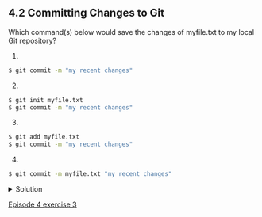 
## 4.2 Committing Changes to Git

Which command(s) below would save the changes of myfile.txt to my local Git repository?

1. 
```bash
$ git commit -m "my recent changes"
```
2.
```bash
$ git init myfile.txt
$ git commit -m "my recent changes"
```
3.
```bash
$ git add myfile.txt
$ git commit -m "my recent changes"
```
4.
```bash
$ git commit -m myfile.txt "my recent changes"
```

<details>
  <summary>
    Solution
  </summary>
  
  <ol>
<li>Would only create a commit if files have already been staged.
<li>Would try to create a new repository.
<li>Is correct: first add the file to the staging area, then commit.
<li>Would try to commit a file “my recent changes” with the message myfile.txt.
  </ol>
  
  </details>

[Episode 4 exercise 3](episode4_ex3.md)
